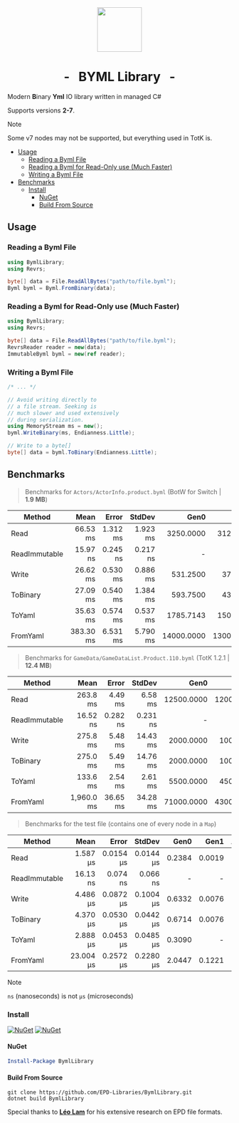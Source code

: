 <div align="center">
  <img src="https://github.com/EPD-Libraries/BymlLibrary/blob/master/icon.png" width="100vh">
  <h1>- &nbsp; BYML Library &nbsp; -</h1>
</div>

Modern **B**inary **Yml** IO library written in managed C#

Supports versions **2-7**.

> [!NOTE]
> Some v7 nodes may not be supported, but everything used in TotK is.

- [Usage](#usage)
  - [Reading a Byml File](#reading-a-byml-file)
  - [Reading a Byml for Read-Only use (Much Faster)](#reading-a-byml-for-read-only-use-much-faster)
  - [Writing a Byml File](#writing-a-byml-file)
- [Benchmarks](#benchmarks)
  - [Install](#install)
    - [NuGet](#nuget)
    - [Build From Source](#build-from-source)

## Usage

### Reading a Byml File

```cs
using BymlLibrary;
using Revrs;

byte[] data = File.ReadAllBytes("path/to/file.byml");
Byml byml = Byml.FromBinary(data);
```

### Reading a Byml for Read-Only use (Much Faster)

```cs
using BymlLibrary;
using Revrs;

byte[] data = File.ReadAllBytes("path/to/file.byml");
RevrsReader reader = new(data);
ImmutableByml byml = new(ref reader);
```

### Writing a Byml File

```cs
/* ... */

// Avoid writing directly to
// a file stream. Seeking is
// much slower and used extensively
// during serialization.
using MemoryStream ms = new();
byml.WriteBinary(ms, Endianness.Little);

// Write to a byte[]
byte[] data = byml.ToBinary(Endianness.Little);
```

## Benchmarks

> Benchmarks for `Actors/ActorInfo.product.byml` (BotW for Switch | **1.9 MB**)

| Method        |      Mean |    Error |   StdDev |       Gen0 |       Gen1 |      Gen2 | Allocated |
| ------------- | --------: | -------: | -------: | ---------: | ---------: | --------: | --------: |
| Read          |  66.53 ms | 1.312 ms | 1.923 ms |  3250.0000 |  3125.0000 |  625.0000 |  40.04 MB |
| ReadImmutable |  15.97 ns | 0.245 ns | 0.217 ns |          - |          - |         - |         - |
| Write         |  26.62 ms | 0.530 ms | 0.886 ms |   531.2500 |   375.0000 |  250.0000 |  12.79 MB |
| ToBinary      |  27.09 ms | 0.540 ms | 1.384 ms |   593.7500 |   437.5000 |  312.5000 |  14.66 MB |
| ToYaml        |  35.63 ms | 0.574 ms | 0.537 ms |  1785.7143 |  1500.0000 |  214.2857 |  33.94 MB |
| FromYaml      | 383.30 ms | 6.531 ms | 5.790 ms | 14000.0000 | 13000.0000 | 1000.0000 | 198.88 MB |

> Benchmarks for `GameData/GameDataList.Product.110.byml` (TotK 1.2.1 | **12.4 MB**)

| Method        |       Mean |    Error |   StdDev |       Gen0 |       Gen1 |      Gen2 |  Allocated |
| ------------- | ---------: | -------: | -------: | ---------: | ---------: | --------: | ---------: |
| Read          |   263.8 ms |  4.49 ms |  6.58 ms | 12500.0000 | 12000.0000 |  500.0000 |  188.49 MB |
| ReadImmutable |   16.52 ns | 0.282 ns | 0.231 ns |          - |          - |         - |          - |
| Write         |   275.8 ms |  5.48 ms | 14.43 ms |  2000.0000 |  1000.0000 |         - |  153.85 MB |
| ToBinary      |   275.0 ms |  5.49 ms | 14.76 ms |  2000.0000 |  1000.0000 |         - |  164.53 MB |
| ToYaml        |   133.6 ms |  2.54 ms |  2.61 ms |  5500.0000 |  4500.0000 |  250.0000 |  117.81 MB |
| FromYaml      | 1,960.0 ms | 36.65 ms | 34.28 ms | 71000.0000 | 43000.0000 | 2000.0000 | 1043.85 MB |

> Benchmarks for the test file (contains one of every node in a `Map`)

| Method        |      Mean |     Error |    StdDev |   Gen0 |   Gen1 | Allocated |
| ------------- | --------: | --------: | --------: | -----: | -----: | --------: |
| Read          |  1.587 μs | 0.0154 μs | 0.0144 μs | 0.2384 | 0.0019 |   3.68 KB |
| ReadImmutable |  16.13 ns |  0.074 ns |  0.066 ns |      - |      - |         - |
| Write         |  4.486 μs | 0.0872 μs | 0.1004 μs | 0.6332 | 0.0076 |   9.73 KB |
| ToBinary      |  4.370 μs | 0.0530 μs | 0.0442 μs | 0.6714 | 0.0076 |  10.35 KB |
| ToYaml        |  2.888 μs | 0.0453 μs | 0.0485 μs | 0.3090 |      - |   4.78 KB |
| FromYaml      | 23.004 μs | 0.2572 μs | 0.2280 μs | 2.0447 | 0.1221 |  31.73 KB |

> [!NOTE]
> `ns` (nanoseconds) is not `μs` (microseconds)

### Install

[![NuGet](https://img.shields.io/nuget/v/BymlLibrary.svg?style=for-the-badge&labelColor=2a2c33)](https://www.nuget.org/packages/BymlLibrary) [![NuGet](https://img.shields.io/nuget/dt/BymlLibrary.svg?style=for-the-badge&labelColor=2a2c33&color=32a852)](https://www.nuget.org/packages/BymlLibrary)

#### NuGet
```powershell
Install-Package BymlLibrary
```

#### Build From Source
```batch
git clone https://github.com/EPD-Libraries/BymlLibrary.git
dotnet build BymlLibrary
```

Special thanks to **[Léo Lam](https://github.com/leoetlino)** for his extensive research on EPD file formats.